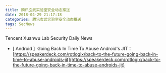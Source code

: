 ```yaml
---
title: 腾讯玄武实验室安全动态推送
date: 2018-04-29 21:17:18
categories: 腾讯玄武实验室安全动态推送
tags: SecNews
---
```


Tencent Xuanwu Lab Security Daily News  
* [ Android ]  Going Back In Time To Abuse Android's JIT：   
[https://speakerdeck.com/rotlogix/back-to-the-future-going-back-in-time-to-abuse-androids-jit](https://speakerdeck.com/rotlogix/back-to-the-future-going-back-in-time-to-abuse-androids-jit)  

